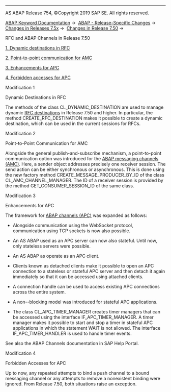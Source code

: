   

* * *

AS ABAP Release 754, ©Copyright 2019 SAP SE. All rights reserved.

[ABAP Keyword Documentation](https://help.sap.com/doc/abapdocu_754_index_htm/7.54/en-US/abenabap.htm) →  [ABAP - Release-Specific Changes](https://help.sap.com/doc/abapdocu_754_index_htm/7.54/en-US/abennews.htm) →  [Changes in Releases 7.5x](https://help.sap.com/doc/abapdocu_754_index_htm/7.54/en-US/abennews-75.htm) →  [Changes in Release 7.50](https://help.sap.com/doc/abapdocu_754_index_htm/7.54/en-US/abennews-750.htm) → 

RFC and ABAP Channels in Release 7.50

[1\. Dynamic destinations in RFC](#!ABAP_MODIFICATION_1@1@)

[2\. Point-to-point communication for AMC](#!ABAP_MODIFICATION_2@2@)

[3\. Enhancements for APC](#!ABAP_MODIFICATION_3@3@)

[4\. Forbidden accesses for APC](#!ABAP_MODIFICATION_4@4@)

Modification 1

Dynamic Destinations in RFC

The methods of the class CL\_DYNAMIC\_DESTINATION are used to manage dynamic [RFC destinations](https://help.sap.com/doc/abapdocu_754_index_htm/7.54/en-US/abenrfc_destination.htm) in Release 7.50 and higher. In particular, the method CREATE\_RFC\_DESTINATION makes it possible to create a dynamic destination, which can be used in the current sessions for RFCs.

Modification 2

Point-to-Point Communication for AMC

Alongside the general publish-and-subscribe mechanism, a point-to-point communication option was introduced for the [ABAP messaging channels (AMC)](https://help.sap.com/doc/abapdocu_754_index_htm/7.54/en-US/abenamc.htm). Here, a sender object addresses precisely one receiver session. The send action can be either synchronous or asynchronous. This is done using the new factory method CREATE\_MESSAGE\_PRODUCER\_BY\_ID of the class CL\_AMC\_CHANNEL\_MANAGER. The ID of a receiver session is provided by the method GET\_CONSUMER\_SESSION\_ID of the same class.

Modification 3

Enhancements for APC

The framework for [ABAP channels (APC)](https://help.sap.com/doc/abapdocu_754_index_htm/7.54/en-US/abenapc.htm) was expanded as follows:

-   Alongside communication using the WebSocket protocol, communication using TCP sockets is now also possible.
    
-   An AS ABAP used as an APC server can now also stateful. Until now, only stateless servers were possible.
    
-   An AS ABAP as operate as an APC client.
    
-   Clients known as detached clients make it possible to open an APC connection to a stateless or stateful APC server and then detach it again immediately so that it can be accessed using attached clients.
    
-   A connection handle can be used to access existing APC connections across the entire system.
    
-   A non--blocking model was introduced for stateful APC applications.
    
-   The class CL\_APC\_TIMER\_MANAGER creates timer managers that can be accessed using the interface IF\_APC\_TIMER\_MANAGER. A timer manager makes it possible to start and stop a timer in stateful APC applications in which the statement WAIT is not allowed. The interface IF\_APC\_TIMER\_HANDLER is used to handle timer events.
    

See also the ABAP Channels documentation in SAP Help Portal.

Modification 4

Forbidden Accesses for APC

Up to now, any repeated attempts to bind a push channel to a bound messaging channel or any attempts to remove a nonexistent binding were ignored. From Release 7.50, both situations raise an exception.